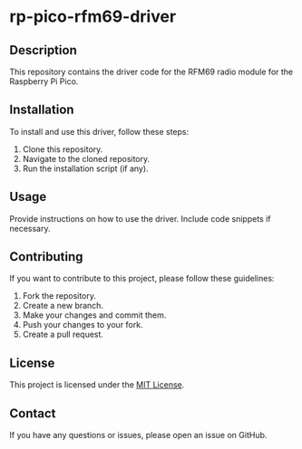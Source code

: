 # rp-pico-rfm69-driver

## Description

This repository contains the driver code for the RFM69 radio module for the Raspberry Pi Pico. 

## Installation

To install and use this driver, follow these steps:

1. Clone this repository.
2. Navigate to the cloned repository.
3. Run the installation script (if any).

## Usage

Provide instructions on how to use the driver. Include code snippets if necessary.

## Contributing

If you want to contribute to this project, please follow these guidelines:

1. Fork the repository.
2. Create a new branch.
3. Make your changes and commit them.
4. Push your changes to your fork.
5. Create a pull request.

## License

This project is licensed under the [MIT License](LICENSE).

## Contact

If you have any questions or issues, please open an issue on GitHub.
